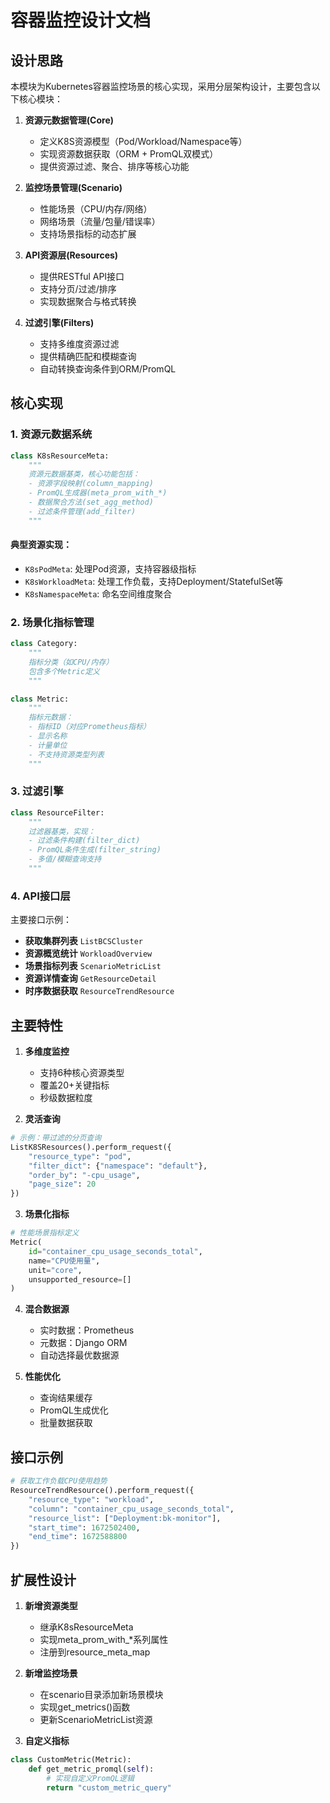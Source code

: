 
# 容器监控设计文档

## 设计思路
本模块为Kubernetes容器监控场景的核心实现，采用分层架构设计，主要包含以下核心模块：

1. **资源元数据管理(Core)**
   - 定义K8S资源模型（Pod/Workload/Namespace等）
   - 实现资源数据获取（ORM + PromQL双模式）
   - 提供资源过滤、聚合、排序等核心功能

2. **监控场景管理(Scenario)**
   - 性能场景（CPU/内存/网络）
   - 网络场景（流量/包量/错误率）
   - 支持场景指标的动态扩展

3. **API资源层(Resources)**
   - 提供RESTful API接口
   - 支持分页/过滤/排序
   - 实现数据聚合与格式转换

4. **过滤引擎(Filters)**
   - 支持多维度资源过滤
   - 提供精确匹配和模糊查询
   - 自动转换查询条件到ORM/PromQL

## 核心实现

### 1. 资源元数据系统
```python
class K8sResourceMeta:
    """
    资源元数据基类，核心功能包括：
    - 资源字段映射(column_mapping)
    - PromQL生成器(meta_prom_with_*)
    - 数据聚合方法(set_agg_method)
    - 过滤条件管理(add_filter)
    """
```

#### 典型资源实现：
- `K8sPodMeta`: 处理Pod资源，支持容器级指标
- `K8sWorkloadMeta`: 处理工作负载，支持Deployment/StatefulSet等
- `K8sNamespaceMeta`: 命名空间维度聚合

### 2. 场景化指标管理
```python
class Category:
    """
    指标分类（如CPU/内存）
    包含多个Metric定义
    """

class Metric:
    """
    指标元数据：
    - 指标ID（对应Prometheus指标）
    - 显示名称
    - 计量单位
    - 不支持资源类型列表
    """
```

### 3. 过滤引擎
```python
class ResourceFilter:
    """
    过滤器基类，实现：
    - 过滤条件构建(filter_dict)
    - PromQL条件生成(filter_string)
    - 多值/模糊查询支持
    """
```

### 4. API接口层
主要接口示例：
- **获取集群列表** `ListBCSCluster`
- **资源概览统计** `WorkloadOverview`
- **场景指标列表** `ScenarioMetricList`
- **资源详情查询** `GetResourceDetail`
- **时序数据获取** `ResourceTrendResource`

## 主要特性

1. **多维度监控**
   - 支持6种核心资源类型
   - 覆盖20+关键指标
   - 秒级数据粒度

2. **灵活查询**
```python
# 示例：带过滤的分页查询
ListK8SResources().perform_request({
    "resource_type": "pod",
    "filter_dict": {"namespace": "default"},
    "order_by": "-cpu_usage",
    "page_size": 20
})
```

3. **场景化指标**
```python
# 性能场景指标定义
Metric(
    id="container_cpu_usage_seconds_total",
    name="CPU使用量",
    unit="core",
    unsupported_resource=[]
)
```

4. **混合数据源**
   - 实时数据：Prometheus
   - 元数据：Django ORM
   - 自动选择最优数据源

5. **性能优化**
   - 查询结果缓存
   - PromQL生成优化
   - 批量数据获取

## 接口示例
```python
# 获取工作负载CPU使用趋势
ResourceTrendResource().perform_request({
    "resource_type": "workload",
    "column": "container_cpu_usage_seconds_total",
    "resource_list": ["Deployment:bk-monitor"],
    "start_time": 1672502400,
    "end_time": 1672588800
})
```

## 扩展性设计
1. **新增资源类型**
   - 继承K8sResourceMeta
   - 实现meta_prom_with_*系列属性
   - 注册到resource_meta_map

2. **新增监控场景**
   - 在scenario目录添加新场景模块
   - 实现get_metrics()函数
   - 更新ScenarioMetricList资源

3. **自定义指标**
```python
class CustomMetric(Metric):
    def get_metric_promql(self):
        # 实现自定义PromQL逻辑
        return "custom_metric_query"
```

